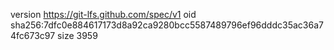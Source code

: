 version https://git-lfs.github.com/spec/v1
oid sha256:7dfc0e884617173d8a92ca9280bcc5587489796ef96dddc35ac36a74fc673c97
size 3959
